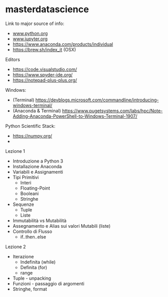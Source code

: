 # masterdatascience

Link to major source of info:

* www.python.org 
* www.jupyter.org
* https://www.anaconda.com/products/individual
* https://brew.sh/index_it  (OSX)

Editors

* https://code.visualstudio.com/
* https://www.spyder-ide.org/
* https://notepad-plus-plus.org/

Windows:

 * (Terminal) https://devblogs.microsoft.com/commandline/introducing-windows-terminal/
 * (Anaconda & Terminal) https://www.pugetsystems.com/labs/hpc/Note-Adding-Anaconda-PowerShell-to-Windows-Terminal-1907/
 

Python Scientific Stack:

* https://numpy.org/
* 


Lezione 1

* Introduzione a Python 3
* Installazione Anaconda 
* Variabili e Assignamenti
* Tipi Primitivi
  - Interi
  - Floating-Point
  - Booleani
  - Stringhe
* Sequenze
  - Tuple
  - Liste
* Immutabilità vs Mutabilità
* Assegnamento e Alias sui valori Mutabili (liste)
* Controllo di Flusso
  - if..then..else

Lezione 2

* Iterazione
  - Indefinita (while)
  - Definita (for)
  - range
* Tuple - unpacking
* Funzioni - passaggio di argomenti
* Stringhe, format
